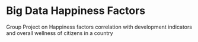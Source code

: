 # Big Data Happiness Factors
Group Project on Happiness factors correlation with development indicators and overall wellness of citizens in a country
